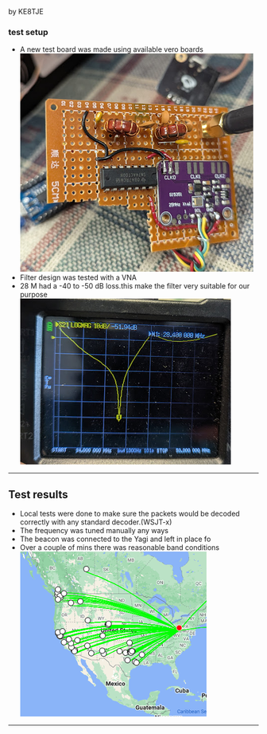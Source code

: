 by KE8TJE

### test setup 

- A new test board was made using available vero boards
![300](bin/Pasted%20image%2020250223005838.png)
- Filter design was tested with a VNA
- 28 M had a -40 to -50 dB loss.this make the filter very suitable for our purpose
![](bin/Pasted%20image%2020250223010028.png)

---
## Test results

- Local tests were done to make sure the packets would be decoded correctly with any standard decoder.(WSJT-x) 
- The frequency was tuned manually any ways
- The beacon was connected to the Yagi and left in place fo 
- Over a couple of mins there was reasonable band conditions
![](bin/Pasted%20image%2020250223010432.png)

---

